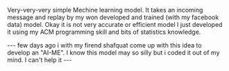 Very-very-very simple Mechine learning model. It takes an incoming message and replay by my won developed and trained (with my facebook data) model. 
Okay it is not very accurate or efficient model I just developed it using my ACM programming skill and bits of statistics knowledge.

--- few days ago i with my firend shafquat come up with this idea to develop an "AI-ME". I know this model may so silly but i coded it out of my mind. I can't help it ---
